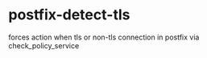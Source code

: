 # postfix-detect-tls
forces action when tls or non-tls connection in postfix via check_policy_service
